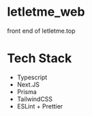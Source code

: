# letletme_web
front end of letletme.top
# Tech Stack
- Typescript
- Next.JS
- Prisma
- TailwindCSS
- ESLint + Prettier
